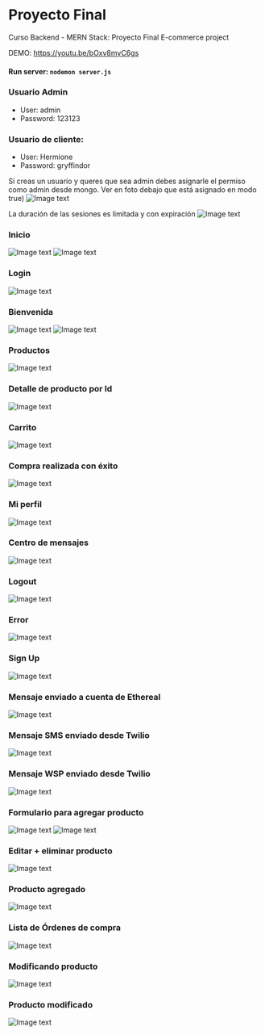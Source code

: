 # Proyecto Final 
Curso Backend - MERN Stack: Proyecto Final
E-commerce project

DEMO: https://youtu.be/bOxv8myC6gs

#### Run server: `nodemon server.js `

### Usuario Admin
- User: admin
- Password: 123123 

### Usuario de cliente:
- User: Hermione  
- Password: gryffindor

Si creas un usuario y queres que sea admin debes asignarle el permiso como admin desde mongo. Ver en foto debajo que está asignado en modo true)
![Image text](https://github.com/Maruinyork/Ecommerce-In-Node/blob/main/public/img/screenshots/usuarios.png)

La duración de las sesiones es limitada y con expiración
![Image text](https://github.com/Maruinyork/Ecommerce-In-Node/blob/main/public/img/screenshots/userexpiration.png)


### Inicio
![Image text](https://github.com/Maruinyork/Ecommerce-In-Node/blob/main/public/img/screenshots/1.png)
![Image text](https://github.com/Maruinyork/Ecommerce-In-Node/blob/main/public/img/screenshots/1.1.png)

### Login
![Image text](https://github.com/Maruinyork/Ecommerce-In-Node/blob/main/public/img/screenshots/2.png)

### Bienvenida 
![Image text](https://github.com/Maruinyork/Ecommerce-In-Node/blob/main/public/img/screenshots/3.png)
![Image text](https://github.com/Maruinyork/Ecommerce-In-Node/blob/main/public/img/screenshots/3.1.png)

### Productos
![Image text](https://github.com/Maruinyork/Ecommerce-In-Node/blob/main/public/img/screenshots/4.png)

### Detalle de producto por Id
![Image text](https://github.com/Maruinyork/Ecommerce-In-Node/blob/main/public/img/screenshots/5.png)

### Carrito
![Image text](https://github.com/Maruinyork/Ecommerce-In-Node/blob/main/public/img/screenshots/6.png)

### Compra realizada con éxito
![Image text](https://github.com/Maruinyork/Ecommerce-In-Node/blob/main/public/img/screenshots/7.png)

### Mi perfil
![Image text](https://github.com/Maruinyork/Ecommerce-In-Node/blob/main/public/img/screenshots/8.png)

### Centro de mensajes
![Image text](https://github.com/Maruinyork/Ecommerce-In-Node/blob/main/public/img/screenshots/9.png)

### Logout
![Image text](https://github.com/Maruinyork/Ecommerce-In-Node/blob/main/public/img/screenshots/10.png)

### Error
![Image text](https://github.com/Maruinyork/Ecommerce-In-Node/blob/main/public/img/screenshots/11.png)

### Sign Up
![Image text](https://github.com/Maruinyork/Ecommerce-In-Node/blob/main/public/img/screenshots/12.png)

### Mensaje enviado a cuenta de Ethereal
![Image text](https://github.com/Maruinyork/Ecommerce-In-Node/blob/main/public/img/screenshots/13.png)

### Mensaje SMS enviado desde Twilio
![Image text](https://github.com/Maruinyork/Ecommerce-In-Node/blob/main/public/img/screenshots/14.png)

### Mensaje WSP enviado desde Twilio
![Image text](https://github.com/Maruinyork/Ecommerce-In-Node/blob/main/public/img/screenshots/15.png)

### Formulario para agregar producto
![Image text](https://github.com/Maruinyork/Ecommerce-In-Node/blob/main/public/img/screenshots/16.png)
![Image text](https://github.com/Maruinyork/Ecommerce-In-Node/blob/main/public/img/screenshots/17.png)

### Editar + eliminar producto
![Image text](https://github.com/Maruinyork/Ecommerce-In-Node/blob/main/public/img/screenshots/18.png)

### Producto agregado
![Image text](https://github.com/Maruinyork/Ecommerce-In-Node/blob/main/public/img/screenshots/19.png)

### Lista de Órdenes de compra
![Image text](https://github.com/Maruinyork/Ecommerce-In-Node/blob/main/public/img/screenshots/20.png)

### Modificando producto
![Image text](https://github.com/Maruinyork/Ecommerce-In-Node/blob/main/public/img/screenshots/modificacion.png)

### Producto modificado
![Image text](https://github.com/Maruinyork/Ecommerce-In-Node/blob/main/public/img/screenshots/modificado.png)